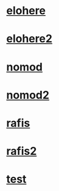# [elohere](https://github.com/Prelody/osu-skins/raw/main/Exports/elohere.osk)
# [elohere2](https://github.com/Prelody/osu-skins/raw/main/Exports/elohere2.osk)
# [nomod](https://github.com/Prelody/osu-skins/raw/main/Exports/nomod.osk)
# [nomod2](https://github.com/Prelody/osu-skins/raw/main/Exports/nomod2.osk)
# [rafis](https://github.com/Prelody/osu-skins/raw/main/Exports/rafis.osk)
# [rafis2](https://github.com/Prelody/osu-skins/raw/main/Exports/rafis2.osk)
# [test](https://github.com/Prelody/osu-skins/raw/main/Exports/test.osk)
